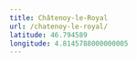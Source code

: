 ```yaml
---
title: Châtenoy-le-Royal
url: /chatenoy-le-royal/
latitude: 46.794589
longitude: 4.8145788000000005
---
```

